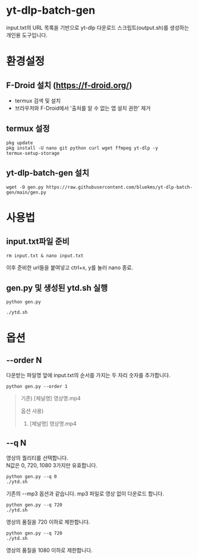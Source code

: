 # yt-dlp-batch-gen
input.txt의 URL 목록을 기반으로 yt-dlp 다운로드 스크립트(output.sh)를 생성하는 개인용 도구입니다.

# 환경설정
## F-Droid 설치 (https://f-droid.org/)
* termux 검색 및 설치
* 브라우저와 F-Droid에서 '출처를 알 수 없는 앱 설치 권한' 제거

## termux 설정
```
pkg update
pkg install -U nano git python curl wget ffmpeg yt-dlp -y
termux-setup-storage
```

## yt-dlp-batch-gen 설치
```
wget -O gen.py https://raw.githubusercontent.com/bluekms/yt-dlp-batch-gen/main/gen.py
```

# 사용법
## input.txt파일 준비
```
rm input.txt & nano input.txt
```
이후 준비한 url들을 붙여넣고 ctrl+x, y를 눌러 nano 종료.

## gen.py 및 생성된 ytd.sh 실행
```
python gen.py
```
```
./ytd.sh
```


# 옵션
## --order N
다운받는 파일명 앞에 input.txt의 순서를 가지는 두 자리 숫자를 추가합니다.
```
python gen.py --order 1
```

> 기존)
> [체널명] 영상명.mp4
> 
> 옵션 사용)
> 01. [체널명] 영상명.mp4

## --q N
영상의 퀄리티를 선택합니다. <br/>
N값은 0, 720, 1080 3가지만 유효합니다.

```
python gen.py --q 0
./ytd.sh
```
기존의 --mp3 옵션과 같습니다. mp3 파일로 영상 없이 다운로드 합니다.

```
python gen.py --q 720
./ytd.sh
```
영상의 품질을 720 이하로 제한합니다.

```
python gen.py --q 720
./ytd.sh
```
영상의 품질을 1080 이하로 제한합니다.
